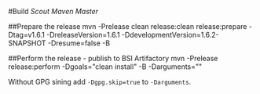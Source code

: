 #Build *Scout Maven Master*

##Prepare the release
  mvn -Prelease clean release:clean release:prepare -Dtag=v1.6.1 -DreleaseVersion=1.6.1 -DdevelopmentVersion=1.6.2-SNAPSHOT -Dresume=false -B

##Perform the release - publish to BSI Artifactory
  mvn -Prelease release:perform -Dgoals="clean install" -B -Darguments=""

Without GPG sining add `-Dgpg.skip=true` to `-Darguments`.
